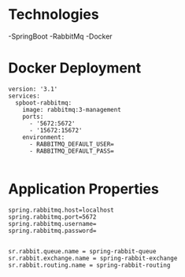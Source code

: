 # Technologies
-SpringBoot
-RabbitMq
-Docker

# Docker Deployment

```
version: '3.1'
services:
  spboot-rabbitmq:
    image: rabbitmq:3-management
    ports:
      - '5672:5672'
      - '15672:15672'
    environment:
      - RABBITMQ_DEFAULT_USER=
      - RABBITMQ_DEFAULT_PASS=


```

# Application Properties
```
spring.rabbitmq.host=localhost
spring.rabbitmq.port=5672
spring.rabbitmq.username=
spring.rabbitmq.password=


sr.rabbit.queue.name = spring-rabbit-queue
sr.rabbit.exchange.name = spring-rabbit-exchange
sr.rabbit.routing.name = spring-rabbit-routing
```
